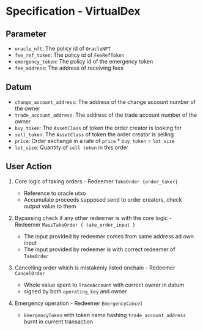 # Specification - VirtualDex

## Parameter

- `oracle_nft`: The policy id of `OracleNFT`
- `fee_ref_token`: The policy id of `FeeRefToken`
- `emergency_token`: The policy id of the emergency token
- `fee_address`: The address of receiving fees

## Datum

- `change_account_address`: The address of the change account number of the owner
- `trade_account_address`: The address of the trade account number of the owner
- `buy_token`: The `AssetClass` of token the order creator is looking for
- `sell_token`: The `AssetClass` of token the order creator is selling
- `price`: Order exchange in a rate of `price` \* `buy_token` = `lot_size`
- `lot_size`: Quantity of `sell token` in this order

## User Action

1. Core logic of taking orders - Redeemer `TakeOrder {order_taker}`

   - Reference to oracle utxo
   - Accumulate proceeds supposed send to order creators, check output value to them

2. Bypassing check if any other redeemer is with the core logic - Redeemer `MassTakeOrder { take_order_input }`

   - The input provided by redeemer comes from same address ad own input
   - The input provided by redeemer is with correct redeemer of `TakeOrder`

3. Cancelling order which is mistakenly listed onchain - Redeemer `CancelOrder`

   - Whole value spent to `TradeAccount` with correct owner in datum
   - signed by both `operating_key` and owner

4. Emergency operation - Redeemer `EmergencyCancel`

   - `EmergencyToken` with token name hashing `trade_account_address` burnt in current transaction
